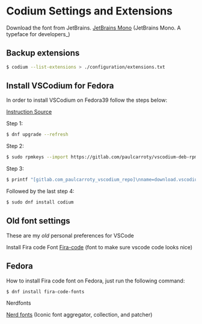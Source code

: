 # Codium Settings and Extensions


Download the font from JetBrains.
[JetBrains Mono](https://www.jetbrains.com/lp/mono/) (JetBrains Mono. A typeface for developers_)


## Backup extensions
```bash
$ codium --list-extensions > ./configuration/extensions.txt
```

## Install VSCodium for Fedora
In order to install VSCodium on Fedora39 follow the steps below:

[Instruction Source](https://www.linuxcapable.com/install-vscodium-on-fedora-linux/)

Step 1:

```sh
$ dnf upgrade --refresh
```

Step 2:
```sh
$ sudo rpmkeys --import https://gitlab.com/paulcarroty/vscodium-deb-rpm-repo/-/raw/master/pub.gpg
```

Step 3:
```sh
$ printf "[gitlab.com_paulcarroty_vscodium_repo]\nname=download.vscodium.com\nbaseurl=https://download.vscodium.com/rpms/\nenabled=1\ngpgcheck=1\nrepo_gpgcheck=1\ngpgkey=https://gitlab.com/paulcarroty/vscodium-deb-rpm-repo/-/raw/master/pub.gpg\nmetadata_expire=1h" | sudo tee -a /etc/yum.repos.d/vscodium.repo
```

Followed by the last step 4:

```sh
$ sudo dnf install codium
```

## Old font settings
These are my _old_ personal preferences for VSCode

Install Fira code Font
[Fira-code](https://github.com/tonsky/FiraCode/wiki/Installing) (font to make sure vscode code looks nice)

## Fedora
How to install Fira code font on Fedora, just run the following command:
```sh
$ dnf install fira-code-fonts
```

Nerdfonts

[Nerd fonts](https://www.nerdfonts.com/) (Iconic font aggregator, collection, and patcher)
